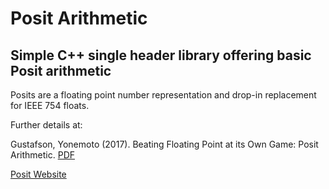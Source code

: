 # Posit Arithmetic

## Simple C++ single header library offering basic Posit arithmetic

Posits are a floating point number representation and drop-in replacement for IEEE 754 floats.

Further details at:

Gustafson, Yonemoto (2017). Beating Floating Point at its Own Game: Posit Arithmetic. [PDF](http://www.johngustafson.net/pdfs/BeatingFloatingPoint.pdf)

[Posit Website](https://posithub.org/)
